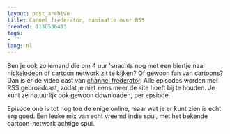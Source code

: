 ```yaml
---
layout: post_archive
title: Cannel frederator, nanimatie over RSS
created: 1130536413
tags:
- ''
lang: nl
---
```

Ben je ook zo iemand die om 4 uur 'snachts nog met een biertje naar nickelodeon of cartoon network zit te kijken? Of gewoon fan van cartoons? Dan is er de video cast van [channel frederator](http://www.channelfrederator.com/). Alle episodes worden met RSS gebroadcast, zodat je niet eens meer de site hoeft bij te houden. Je kunt ze natuurlijk ook gewoon downloaden, per epsiode.

Episode one is tot nog toe de enige online, maar wat je er kunt zien is echt erg goed. Een leuke mix van echt vreemd indie spul, met het bekende cartoon-network achtige spul.
